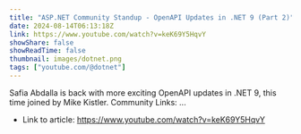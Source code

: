 ```yaml
---
title: "ASP.NET Community Standup - OpenAPI Updates in .NET 9 (Part 2)"
date: 2024-08-14T06:13:18Z
link: https://www.youtube.com/watch?v=keK69Y5HqvY
showShare: false
showReadTime: false
thumbnail: images/dotnet.png
tags: ["youtube.com/@dotnet"]
---
```

Safia Abdalla is back with more exciting OpenAPI updates in .NET 9, this time joined by Mike Kistler. Community Links: ...

- Link to article: https://www.youtube.com/watch?v=keK69Y5HqvY